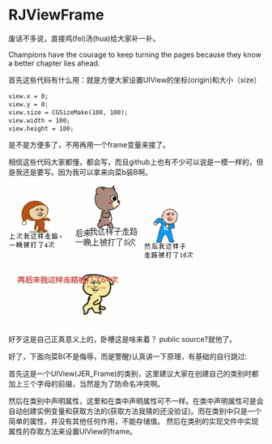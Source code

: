 # RJViewFrame

废话不多说，直接鸡(fei)汤(hua)给大家补一补。

Champions have the courage to keep turning the pages because they know a better chapter lies ahead.

首先这些代码有什么用：就是方便大家设置UIView的坐标(origin)和大小（size）

	view.x = 0;
	view.y = 0;
	view.size = CGSizeMake(100, 100);
	view.width = 100;
	view.height = 100;
	
是不是方便多了，不用再用一个frame变量来接了。

相信这些代码大家都懂，都会写，而且github上也有不少可以说是一模一样的，但是我还是要写。因为我可以拿来向菜b装B啊。

![file](https://raw.githubusercontent.com/Jeremy1221/Jeremy1221.github.io/master/img/JER_Frame/000100.gif)
![file](https://raw.githubusercontent.com/Jeremy1221/Jeremy1221.github.io/master/img/JER_Frame/001000.gif)
![file](https://raw.githubusercontent.com/Jeremy1221/Jeremy1221.github.io/master/img/JER_Frame/010000.gif)
![file](https://raw.githubusercontent.com/Jeremy1221/Jeremy1221.github.io/master/img/JER_Frame/100000.gif)

好歹这是自己正真意义上的，卧槽这是啥来着？ public source?就他了。

好了，下面向菜B(不是侮辱，而是警醒)认真讲一下原理，有基础的自行跳过:

首先这是一个UIView(JER_Frame)的类别，这里建议大家在创建自己的类别时都加上三个字母的前缀，当然是为了防命名冲突啊。

然后在类别中声明属性，这里和在类中声明属性可不一样。在类中声明属性可是会自动创建实例变量和获取方法的(获取方法我猜的还没验证)。而在类别中只是一个简单的属性，并没有其他任何作用，不能存储值。
然后在类别的实现文件中实现属性的存取方法来设置UIView的frame。